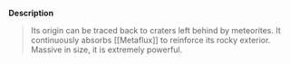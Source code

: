 **Description**
> Its origin can be traced back to craters left behind by meteorites. It continuously absorbs [[Metaflux]] to reinforce its rocky exterior. Massive in size, it is extremely powerful.